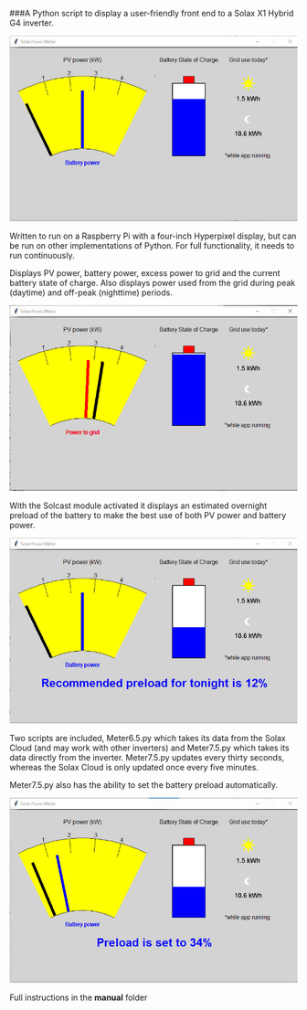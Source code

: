 ###A Python script to display a user-friendly front end to a Solax X1 Hybrid G4 inverter.

![](/Pictures/Display.jpg)

Written to run on a Raspberry Pi with a four-inch Hyperpixel display, but can be run on other implementations of Python. For full functionality, it needs to run continuously.

Displays PV power, battery power, excess power to grid and the current battery state of charge.
Also displays power used from the grid during peak (daytime) and off-peak (nighttime) periods.

![](/Pictures/Grid.jpg)

With the Solcast module activated it displays an estimated overnight preload of the battery to make the best use of both PV power and battery power.

![](/Pictures/Preload.jpg)

Two scripts are included, Meter6.5.py which takes its data from the Solax Cloud (and may work with other inverters) and Meter7.5.py which takes its data directly from the inverter.
Meter7.5.py updates every thirty seconds, whereas the Solax Cloud is only updated once every five minutes.

Meter7.5.py also has the ability to set the battery preload automatically.

![](/Pictures/Set_to.jpg) 

Full instructions in the **manual** folder
 
